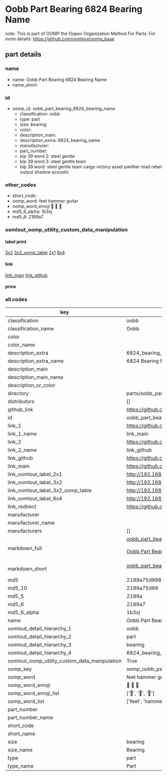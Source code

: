 # Oobb Part Bearing 6824 Bearing Name  

note: This is part of OOMP the Oopen Organization Method For Parts. For more details: https://github.com/oomlout/oomp_base

##  part details
  







### name
* name: Oobb Part Bearing 6824 Bearing Name
* name_short: 
### id
* oomp_id: oobb_part_bearing_6824_bearing_name
  * classification: oobb
  * type: part
  * size: bearing
  * color: 
  * description_main: 
  * description_extra: 6824_bearing_name
  * manufacturer: 
  * part_number: 
  * bip 39 word 2: steel gentle
  * bip 39 word 3: steel gentle team
  * bip 39 word: steel gentle team cargo victory asset panther mad rebel output shadow acoustic

### other_codes
* short_code: 
* oomp_word: feet hammer guitar
* oomp_word_emoji :feet: :hammer: :guitar:
* md5_6_alpha: 1b3xj
* md5_6: 2189a7






### oomlout_oomp_utility_custom_data_manipulation
#### label print
[3x2](http://192.168.1.245:1112/?label=oomp%201b3xj)
[3x2_oomp_table](http://192.168.1.108:1112/?label=oomp%201b3xj)
[2x1](http://192.168.1.242:1112/?label=oomp%201b3xj)
[6x4](http://192.168.1.55:1112/?label=oomp%201b3xj)    

#### link

[link_main](https://github.com/oomlout/oomlout_oomp_version_1_messy/tree/main/parts/oobb_part_bearing_6824_bearing_name) [link_github](https://github.com/oomlout/oomlout_oomp_version_1_messy/tree/main/parts/oobb_part_bearing_6824_bearing_name)                             

#### price







### all codes 
| key | value |  
| --- | --- |  
| classification | oobb |  
| classification_name | Oobb |  
| color |  |  
| color_name |  |  
| description_extra | 6824_bearing_name |  
| description_extra_name | 6824 Bearing Name |  
| description_main |  |  
| description_main_name |  |  
| description_or_color |   |  
| directory | parts/oobb_part_bearing_6824_bearing_name |  
| distributors | [] |  
| github_link | https://github.com/oomlout/oomlout_oomp_part_src/tree/main/parts/oobb_part_bearing_6824_bearing_name |  
| id | oobb_part_bearing_6824_bearing_name |  
| link_1 | https://github.com/oomlout/oomlout_oomp_version_1_messy/tree/main/parts/oobb_part_bearing_6824_bearing_name |  
| link_1_name | link_main |  
| link_2 | https://github.com/oomlout/oomlout_oomp_version_1_messy/tree/main/parts/oobb_part_bearing_6824_bearing_name |  
| link_2_name | link_github |  
| link_github | https://github.com/oomlout/oomlout_oomp_version_1_messy/tree/main/parts/oobb_part_bearing_6824_bearing_name |  
| link_main | https://github.com/oomlout/oomlout_oomp_version_1_messy/tree/main/parts/oobb_part_bearing_6824_bearing_name |  
| link_oomlout_label_2x1 | http://192.168.1.242:1112/?label=oomp%201b3xj |  
| link_oomlout_label_3x2 | http://192.168.1.245:1112/?label=oomp%201b3xj |  
| link_oomlout_label_3x2_oomp_table | http://192.168.1.108:1112/?label=oomp%201b3xj |  
| link_oomlout_label_6x4 | http://192.168.1.55:1112/?label=oomp%201b3xj |  
| link_redirect | https://github.com/oomlout/oomlout_oomp_version_1_messy/tree/main/parts/oobb_part_bearing_6824_bearing_name |  
| manufacturer |  |  
| manufacturer_name |  |  
| manufacturers | [] |  
| markdown_full | [oobb_part_bearing_6824_bearing_name](none)<br>[](none)<br>[Oobb Part Bearing 6824 Bearing Name](none)<br><br> |  
| markdown_short | [oobb_part_bearing_6824_bearing_name](none)<br><br> |  
| md5 | 2189a75d9985b3f836f9d22bbd584ea9 |  
| md5_10 | 2189a75d99 |  
| md5_5 | 2189a |  
| md5_6 | 2189a7 |  
| md5_6_alpha | 1b3xj |  
| name | Oobb Part Bearing 6824 Bearing Name |  
| oomlout_detail_hierarchy_1 | oobb |  
| oomlout_detail_hierarchy_2 | part |  
| oomlout_detail_hierarchy_3 | bearing |  
| oomlout_detail_hierarchy_4 | 6824_bearing_name |  
| oomlout_oomp_utility_custom_data_manipulation | True |  
| oomp_key | oomp_oobb_part_bearing_6824_bearing_name |  
| oomp_word | feet hammer guitar |  
| oomp_word_emoji | :feet: :hammer: :guitar: |  
| oomp_word_emoji_list | [':feet:', ':hammer:', ':guitar:'] |  
| oomp_word_list | ['feet', 'hammer', 'guitar'] |  
| part_number |  |  
| part_number_name |  |  
| short_code |  |  
| short_name |  |  
| size | bearing |  
| size_name | Bearing |  
| type | part |  
| type_name | Part |  
